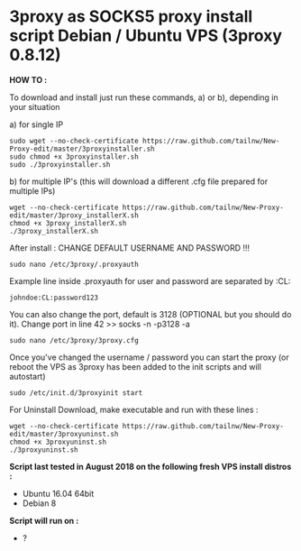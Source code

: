 3proxy as SOCKS5 proxy install script 
Debian / Ubuntu VPS (3proxy 0.8.12)
======================================================

**HOW TO :**

To download and install just run these commands, a) or b), depending in your situation

a) for single IP

	sudo wget --no-check-certificate https://raw.github.com/tailnw/New-Proxy-edit/master/3proxyinstaller.sh
    sudo chmod +x 3proxyinstaller.sh
    sudo ./3proxyinstaller.sh

b) for multiple IP's (this will download a different .cfg file prepared for multiple IPs)

    wget --no-check-certificate https://raw.github.com/tailnw/New-Proxy-edit/master/3proxy_installerX.sh
    chmod +x 3proxy_installerX.sh
    ./3proxy_installerX.sh
    
After install : CHANGE DEFAULT USERNAME AND PASSWORD !!! 

    sudo nano /etc/3proxy/.proxyauth
	
Example line inside .proxyauth for user and password are separated by :CL:

    johndoe:CL:password123

You can also change the port, default is 3128 (OPTIONAL but you should do it). 
Change port in line 42 >> socks -n -p3128 -a 

    sudo nano /etc/3proxy/3proxy.cfg
    

Once you've changed the username / password you can start the proxy 
(or reboot the VPS as 3proxy has been added to the init scripts and will autostart)

    sudo /etc/init.d/3proxyinit start
	
For Uninstall Download, make executable and run with these lines :

	wget --no-check-certificate https://raw.github.com/tailnw/New-Proxy-edit/master/3proxyuninst.sh
	chmod +x 3proxyuninst.sh
	./3proxyuninst.sh

**Script last tested in August 2018 on the following fresh VPS install distros :**

- Ubuntu 16.04 64bit
- Debian 8


**Script will run on :**
- ?

